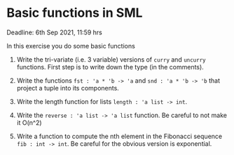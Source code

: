 # Basic functions in SML

Deadline: 6th Sep 2021, 11:59 hrs

In this exercise you do some basic functions

1. Write the tri-variate (i.e. 3 variable) versions of `curry` and
   `uncurry` functions.  First step is to write down the type (in the
   comments).

2. Write the functions `fst : 'a * 'b -> 'a` and `snd : 'a * 'b -> 'b`
   that project a tuple into its components.

3. Write the length function for lists `length : 'a list -> int`.

4. Write the `reverse : 'a list -> 'a list` function. Be careful to
   not make it O(n^2)

5. Write a function to compute the nth element in the Fibonacci
   sequence `fib : int -> int`. Be careful for the obvious version is
   exponential.
